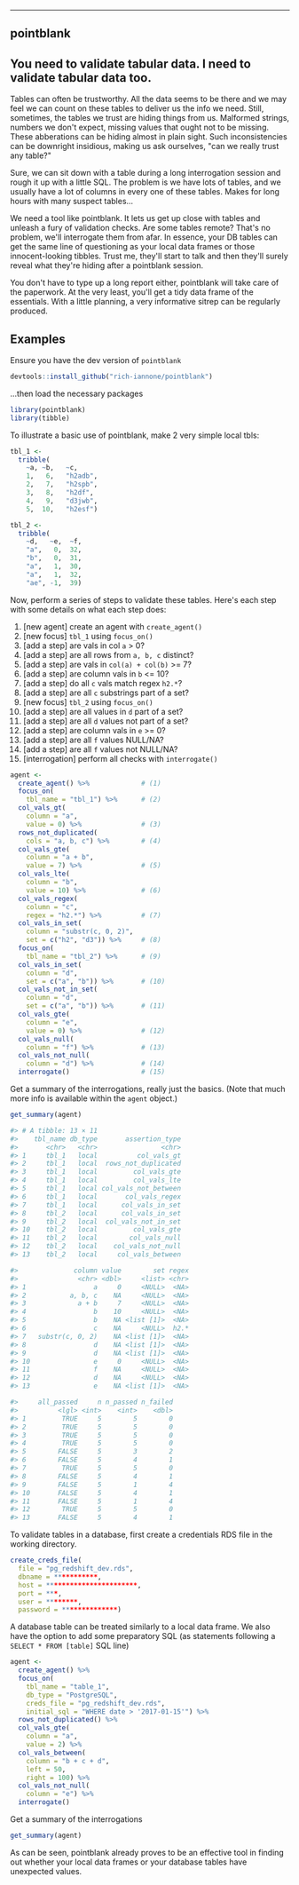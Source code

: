 ----------
pointblank
----------

## You need to validate tabular data. I need to validate tabular data too.

Tables can often be trustworthy. All the data seems to be there and we may feel we can count on these 
tables to deliver us the info we need. Still, sometimes, the tables we trust are hiding things from
us. Malformed strings, numbers we don't expect, missing values that ought not to be missing. These
abberations can be hiding almost in plain sight. Such inconsistencies can be downright insidious, making us
ask ourselves, "can we really trust any table?"

Sure, we can sit down with a table during a long interrogation session and rough it up with a little SQL. The problem is we have lots of tables, and we usually have a lot of columns in every one of these tables. Makes for long hours with many suspect tables...

We need a tool like pointblank. It lets us get up close with tables and unleash a fury of validation checks. Are some tables remote? That's no problem, we'll interrogate them from afar. In essence, your DB tables can get the same line of questioning as your local data frames or those innocent-looking tibbles. Trust me, they'll start to talk and then they'll surely reveal what they're hiding after a pointblank session.

You don't have to type up a long report either, pointblank will take care of the paperwork. At the very least, you'll get a tidy data frame of the essentials. With a little planning, a very informative sitrep can be regularly produced.

## Examples

Ensure you have the dev version of `pointblank`

```r
devtools::install_github("rich-iannone/pointblank")
```

...then load the necessary packages

```r
library(pointblank)
library(tibble)
```

To illustrate a basic use of pointblank, make 2 very simple local tbls:

```r
tbl_1 <-
  tribble(
    ~a, ~b,   ~c,
    1,   6,   "h2adb",
    2,   7,   "h2spb",
    3,   8,   "h2df",
    4,   9,   "d3jwb",
    5,  10,   "h2esf")

tbl_2 <-
  tribble(
    ~d,   ~e,  ~f,
    "a",   0,  32,
    "b",   0,  31,
    "a",   1,  30,
    "a",   1,  32,
    "ae", -1,  39)
```

Now, perform a series of steps to validate these tables. Here's each step with some details on what each step does:

1. [new agent] create an agent with `create_agent()`
2. [new focus] `tbl_1` using `focus_on()`
3. [add a step] are vals in col `a` > 0?
4. [add a step] are all rows from `a, b, c` distinct?
5. [add a step] are vals in `col(a) + col(b)` >= 7?
6. [add a step] are column vals in `b` <= 10?
7. [add a step] do all `c` vals match regex `h2.*`?
8. [add a step] are all `c` substrings part of a set?
9. [new focus] `tbl_2` using `focus_on()`
10. [add a step] are all values in `d` part of a set?
11. [add a step] are all `d` values not part of a set?
12. [add a step] are column vals in `e` >= 0?
13. [add a step] are all `f` values NULL/NA?
14. [add a step] are all `f` values not NULL/NA?
15. [interrogation] perform all checks with `interrogate()`

```r
agent <- 
  create_agent() %>%             # (1)
  focus_on(
    tbl_name = "tbl_1") %>%      # (2)
  col_vals_gt(
    column = "a",
    value = 0) %>%               # (3)
  rows_not_duplicated(
    cols = "a, b, c") %>%        # (4)
  col_vals_gte(
    column = "a + b",
    value = 7) %>%               # (5)
  col_vals_lte(
    column = "b",
    value = 10) %>%              # (6)
  col_vals_regex(
    column = "c",
    regex = "h2.*") %>%          # (7)
  col_vals_in_set(
    column = "substr(c, 0, 2)",
    set = c("h2", "d3")) %>%     # (8)
  focus_on(
    tbl_name = "tbl_2") %>%      # (9)
  col_vals_in_set(
    column = "d",
    set = c("a", "b")) %>%       # (10)
  col_vals_not_in_set(
    column = "d",
    set = c("a", "b")) %>%       # (11)
  col_vals_gte(
    column = "e",
    value = 0) %>%               # (12)
  col_vals_null(
    column = "f") %>%            # (13)
  col_vals_not_null(
    column = "d") %>%            # (14)
  interrogate()                  # (15)
```

Get a summary of the interrogations, really just the basics. (Note that much more info is available within the `agent` object.)

```r
get_summary(agent)

#> # A tibble: 13 × 11
#>    tbl_name db_type       assertion_type
#>       <chr>   <chr>                <chr>
#> 1     tbl_1   local          col_vals_gt
#> 2     tbl_1   local  rows_not_duplicated
#> 3     tbl_1   local         col_vals_gte
#> 4     tbl_1   local         col_vals_lte
#> 5     tbl_1   local col_vals_not_between
#> 6     tbl_1   local       col_vals_regex
#> 7     tbl_1   local      col_vals_in_set
#> 8     tbl_2   local      col_vals_in_set
#> 9     tbl_2   local  col_vals_not_in_set
#> 10    tbl_2   local         col_vals_gte
#> 11    tbl_2   local        col_vals_null
#> 12    tbl_2   local    col_vals_not_null
#> 13    tbl_2   local     col_vals_between

#>              column value        set regex
#>               <chr> <dbl>     <list> <chr>
#> 1                 a     0     <NULL>  <NA>
#> 2           a, b, c    NA     <NULL>  <NA>
#> 3             a + b     7     <NULL>  <NA>
#> 4                 b    10     <NULL>  <NA>
#> 5                 b    NA <list [1]>  <NA>
#> 6                 c    NA     <NULL>  h2.*
#> 7   substr(c, 0, 2)    NA <list [1]>  <NA>
#> 8                 d    NA <list [1]>  <NA>
#> 9                 d    NA <list [1]>  <NA>
#> 10                e     0     <NULL>  <NA>
#> 11                f    NA     <NULL>  <NA>
#> 12                d    NA     <NULL>  <NA>
#> 13                e    NA <list [1]>  <NA>

#>     all_passed     n n_passed n_failed 
#>          <lgl> <int>    <int>    <dbl> 
#> 1         TRUE     5        5        0 
#> 2         TRUE     5        5        0 
#> 3         TRUE     5        5        0 
#> 4         TRUE     5        5        0 
#> 5        FALSE     5        3        2 
#> 6        FALSE     5        4        1 
#> 7         TRUE     5        5        0 
#> 8        FALSE     5        4        1 
#> 9        FALSE     5        1        4 
#> 10       FALSE     5        4        1 
#> 11       FALSE     5        1        4 
#> 12        TRUE     5        5        0 
#> 13       FALSE     5        4        1 
```

To validate tables in a database, first create a credentials RDS file in the working directory.

```r
create_creds_file(
  file = "pg_redshift_dev.rds",
  dbname = ***********,
  host = ***********************,
  port = ***,
  user = ********,
  password = **************)
```

A database table can be treated similarly to a local data frame. We also have the option to add some preparatory SQL (as statements following a `SELECT * FROM [table]` SQL line)

```r
agent <- 
  create_agent() %>%
  focus_on(
    tbl_name = "table_1",
    db_type = "PostgreSQL",
    creds_file = "pg_redshift_dev.rds",
    initial_sql = "WHERE date > '2017-01-15'") %>%
  rows_not_duplicated() %>%
  col_vals_gte(
    column = "a",
    value = 2) %>%
  col_vals_between(
    column = "b + c + d",
    left = 50,
    right = 100) %>%
  col_vals_not_null(
    column = "e") %>%
  interrogate()
```

Get a summary of the interrogations  

```r
get_summary(agent)
```

As can be seen, pointblank already proves to be an
effective tool in finding out whether your local data
frames or your database tables have unexpected values.
